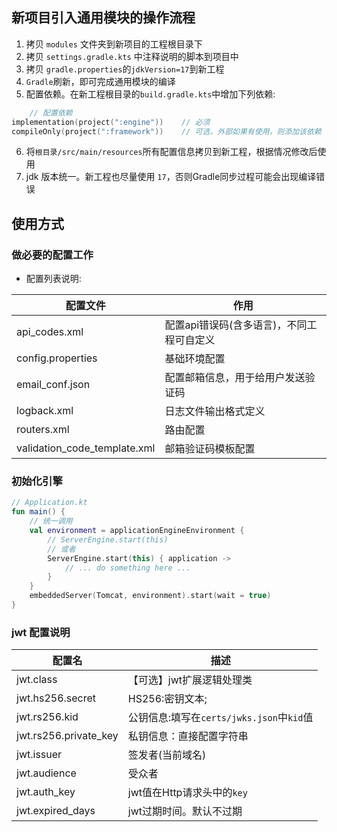## 新项目引入通用模块的操作流程

1. 拷贝 ```modules``` 文件夹到新项目的工程根目录下
2. 拷贝 ```settings.gradle.kts``` 中注释说明的脚本到项目中
3. 拷贝 ```gradle.properties```的```jdkVersion=17```到新工程
4. ```Gradle```刷新，即可完成通用模块的编译
5. 配置依赖。在新工程根目录的```build.gradle.kts```中增加下列依赖:

```kotlin
    // 配置依赖 
implementation(project(":engine"))    // 必须
compileOnly(project(":framework"))    // 可选，外部如果有使用，则添加该依赖
```

6. 将```根目录/src/main/resources```所有配置信息拷贝到新工程，根据情况修改后使用
7. jdk 版本统一。新工程也尽量使用 ```17```，否则Gradle同步过程可能会出现编译错误

## 使用方式

### 做必要的配置工作

- 配置列表说明:

| 配置文件                         | 作用                      |
|------------------------------|-------------------------|
| api_codes.xml                | 配置api错误码(含多语言)，不同工程可自定义 |
| config.properties            | 基础环境配置                  |
| email_conf.json              | 配置邮箱信息，用于给用户发送验证码       |
| logback.xml                  | 日志文件输出格式定义              |
| routers.xml                  | 路由配置                    |
| validation_code_template.xml | 邮箱验证码模板配置               |

### 初始化引擎

```kotlin
// Application.kt
fun main() {
    // 统一调用
    val environment = applicationEngineEnvironment {
        // ServerEngine.start(this) 
        // 或者
        ServerEngine.start(this) { application ->
            // ... do something here ...
        }
    }
    embeddedServer(Tomcat, environment).start(wait = true)
}
```

### jwt 配置说明

| 配置名                   | 描述                                       |
|-----------------------|------------------------------------------|
| jwt.class             | 【可选】jwt扩展逻辑处理类                           |
| jwt.hs256.secret      | HS256:密钥文本;                              |
| jwt.rs256.kid         | 公钥信息:填写在```certs/jwks.json```中```kid```值 |
| jwt.rs256.private_key | 私钥信息：直接配置字符串                             |
| jwt.issuer            | 签发者(当前域名)                                |
| jwt.audience          | 受众者                                      |
| jwt.auth_key          | jwt值在Http请求头中的```key```                  |
| jwt.expired_days      | jwt过期时间。默认不过期                            |
